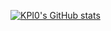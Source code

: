 [![KPI0's GitHub stats](https://github-readme-stats.vercel.app/api?username=KPI0)](https://github.com/anuraghazra/github-readme-stats)
